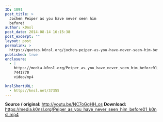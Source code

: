 ```yaml
---
ID: 1891
post_title: >
  Jochen Peiper as you have never seen him
  before!
author: k0nsl
post_date: 2014-08-14 16:15:38
post_excerpt: ""
layout: post
permalink: >
  https://quotes.k0nsl.org/jochen-peiper-as-you-have-never-seen-him-before.html
published: true
enclosure:
  - |
    https://media.k0nsl.org/Peiper_as_you_have_never_seen_him_before01_k0nsl.mp4
    7441770
    video/mp4
    
knslShortURL:
  - http://knsl.net/37355
---
```

<strong>Source / original:</strong> <a href="http://youtu.be/NC7oGgHH_os" target="_blank">http://youtu.be/NC7oGgHH_os</a>
<strong>Download:</strong> https://media.k0nsl.org/Peiper_as_you_have_never_seen_him_before01_k0nsl.mp4